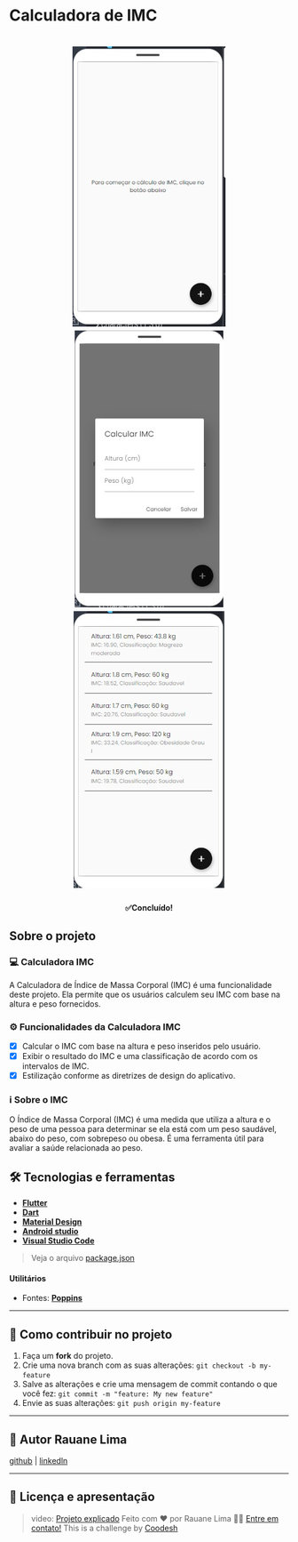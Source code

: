 # Calculadora de IMC
<h1 align="center">
  <img src=".github/Tela inicial - IMC.jpg"/>
  <img src=".github/Modal - IMC.jpg"/>
  <img src=".github/ListView - IMC.jpg"/>
</h1>

<h4 align="center">
✅Concluído!
</h4>


## **Sobre o projeto** <a name="sobre-o-projeto"></a>
### 💻 Calculadora IMC

A Calculadora de Índice de Massa Corporal (IMC) é uma funcionalidade deste projeto. Ela permite que os usuários calculem seu IMC com base na altura e peso fornecidos.

### ⚙️ Funcionalidades da Calculadora IMC

- [x] Calcular o IMC com base na altura e peso inseridos pelo usuário.
- [x] Exibir o resultado do IMC e uma classificação de acordo com os intervalos de IMC.
- [x] Estilização conforme as diretrizes de design do aplicativo.

### ℹ️ Sobre o IMC

O Índice de Massa Corporal (IMC) é uma medida que utiliza a altura e o peso de uma pessoa para determinar se ela está com um peso saudável, abaixo do peso, com sobrepeso ou obesa. É uma ferramenta útil para avaliar a saúde relacionada ao peso.


## 🛠 Tecnologias e ferramentas <a name="tecnologias"></a>

-   **[Flutter](https://flutter.dev/)**
-   **[Dart](https://dart.dev/)**
-   **[Material Design](https://m3.material.io/develop/flutter)**
-   **[Android studio](https://developer.android.com/studio)**
-   **[Visual Studio Code](https://code.visualstudio.com/)**

> Veja o arquivo  [package.json](https://github.com/lRauane/calculadoraImcApp/blob/main/package.json)

#### **Utilitários** <a name="utilitarios"></a>

-   Fontes:  **[Poppins](https://fonts.google.com/specimen/Archivo?query=poppins)**


---

## 💪 Como contribuir no projeto <a name="como-contribuir"></a>

1. Faça um **fork** do projeto.
2. Crie uma nova branch com as suas alterações: `git checkout -b my-feature`
3. Salve as alterações e crie uma mensagem de commit contando o que você fez: `git commit -m "feature: My new feature"`
4. Envie as suas alterações: `git push origin my-feature`

---

## 🦸 Autor <a name="autor">Rauane Lima</a>
[github](https://github.com/lRauane/)
|
[linkedln](https://www.linkedin.com/in/rauanee/)

---

## 📝 Licença e apresentação <a name="licenca"></a>

> video: [Projeto explicado](https://www.loom.com/embed/efc4d4392a1d4bd1ac40d4cf1751dfb3)
Feito com ❤️ por Rauane Lima 👋🏽 [Entre em contato!](https://www.linkedin.com/in/rauanee/)
>  This is a challenge by [Coodesh](https://coodesh.com/)
